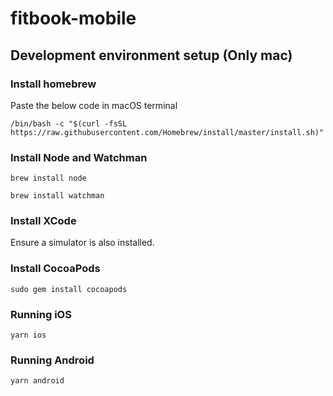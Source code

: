 # fitbook-mobile

## Development environment setup (Only mac)

### Install homebrew

Paste the below code in macOS terminal

```
/bin/bash -c "$(curl -fsSL https://raw.githubusercontent.com/Homebrew/install/master/install.sh)"
```

### Install Node and Watchman

```
brew install node
```

```
brew install watchman
```

### Install XCode

Ensure a simulator is also installed.

### Install CocoaPods

```
sudo gem install cocoapods
```

### Running iOS

```
yarn ios
```

### Running Android

```
yarn android
```
